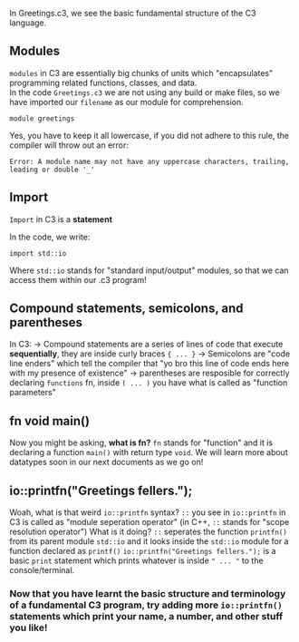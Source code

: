 In Greetings.c3, we see the basic fundamental structure of the C3 language.

## Modules
`modules` in C3 are essentially big chunks of units which "encapsulates" programming related functions, classes, and data. <br>
In the code `Greetings.c3` we are not using any build or make files, so we have imported our `filename` as our module for comprehension. <br>
```
module greetings
```
Yes, you have to keep it all lowercase, if you did not adhere to this rule, the compiler will throw out an error:
```
Error: A module name may not have any uppercase characters, trailing, leading or double '_'
```

## Import
`Import` in C3 is a <b>statement</b>

In the code, we write:
```
import std::io
```
Where `std::io` stands for "standard input/output" modules, so that we can access them within our .c3 program!

## Compound statements, semicolons, and parentheses
In C3:
-> Compound statements are a series of lines of code that execute <b>sequentially</b>, they are inside curly braces `{ ... }`
-> Semicolons are "code line enders" which tell the compiler that "yo bro this line of code ends here with my presence of existence"
-> parentheses are resposible for correctly declaring `functions` fn, inside `( ... )` you have what is called as "function parameters"

## fn void main()
Now you might be asking, <b>what is fn?</b>
`fn` stands for "function" and it is declaring a function `main()` with return type `void`.
We will learn more about datatypes soon in our next documents as we go on!

## io::printfn("Greetings fellers.");
Woah, what is that weird `io::printfn` syntax?
`::` you see in `io::printfn` in C3 is called as "module seperation operator" (in C++, `::` stands for "scope resolution operator")
What is it doing?
`::` seperates the function `printfn()` from its parent module `std::io` and it looks inside the `std::io` module for a function declared as `printf()`
`io::printfn("Greetings fellers.");` is a basic `print` statement which prints whatever is inside `" ... "` to the console/terminal.

### Now that you have learnt the basic structure and terminology of a fundamental C3 program, try adding more `io::printfn()` statements which print your name, a number, and other stuff you like!
